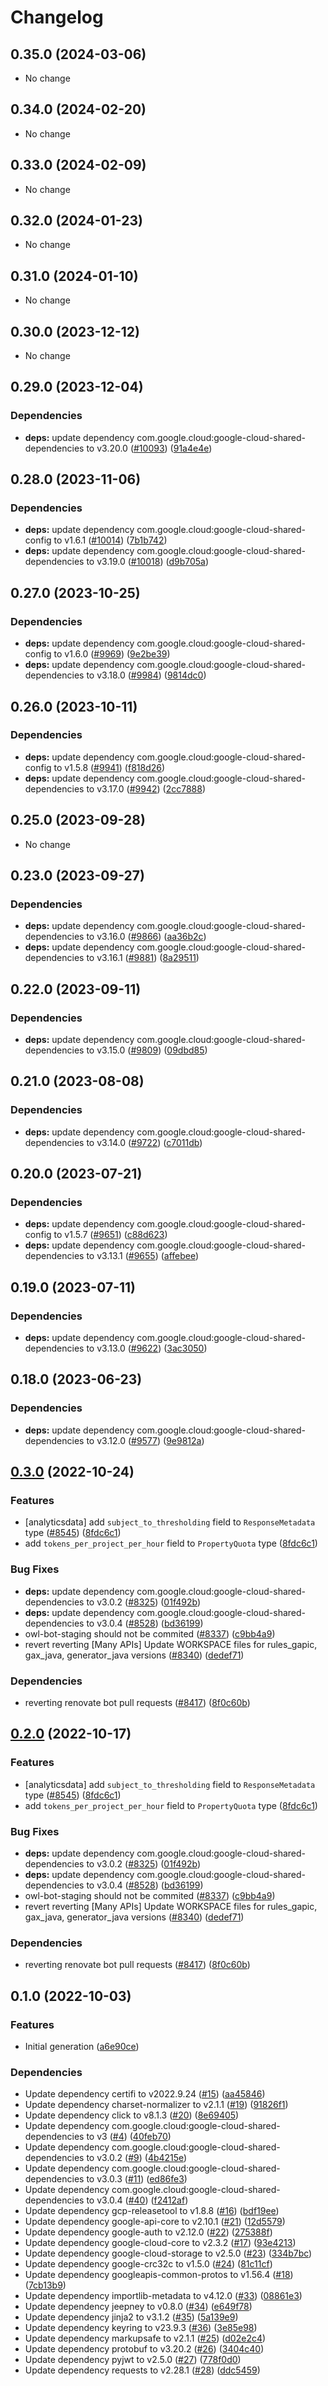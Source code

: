# Changelog

## 0.35.0 (2024-03-06)

* No change


## 0.34.0 (2024-02-20)

* No change


## 0.33.0 (2024-02-09)

* No change


## 0.32.0 (2024-01-23)

* No change


## 0.31.0 (2024-01-10)

* No change


## 0.30.0 (2023-12-12)

* No change


## 0.29.0 (2023-12-04)

### Dependencies

* **deps:** update dependency com.google.cloud:google-cloud-shared-dependencies to v3.20.0 ([#10093](https://github.com/googleapis/google-cloud-java/issues/10093)) ([91a4e4e](https://github.com/googleapis/google-cloud-java/commit/91a4e4e20252f667b8fc6bda0d9ceaf947348274))


## 0.28.0 (2023-11-06)

### Dependencies

* **deps:** update dependency com.google.cloud:google-cloud-shared-config to v1.6.1 ([#10014](https://github.com/googleapis/google-cloud-java/issues/10014)) ([7b1b742](https://github.com/googleapis/google-cloud-java/commit/7b1b742dab21139398032549fb03e127b1a03841))
* **deps:** update dependency com.google.cloud:google-cloud-shared-dependencies to v3.19.0 ([#10018](https://github.com/googleapis/google-cloud-java/issues/10018)) ([d9b705a](https://github.com/googleapis/google-cloud-java/commit/d9b705aaed8ea4447c7a02d5c54300f8909a30b1))


## 0.27.0 (2023-10-25)

### Dependencies

* **deps:** update dependency com.google.cloud:google-cloud-shared-config to v1.6.0 ([#9969](https://github.com/googleapis/google-cloud-java/issues/9969)) ([9e2be39](https://github.com/googleapis/google-cloud-java/commit/9e2be39c5b2d7764421325f65a6d0d06351fcda5))
* **deps:** update dependency com.google.cloud:google-cloud-shared-dependencies to v3.18.0 ([#9984](https://github.com/googleapis/google-cloud-java/issues/9984)) ([9814dc0](https://github.com/googleapis/google-cloud-java/commit/9814dc092ad7edb7b1b21f87fa48d76a2423d731))


## 0.26.0 (2023-10-11)

### Dependencies

* **deps:** update dependency com.google.cloud:google-cloud-shared-config to v1.5.8 ([#9941](https://github.com/googleapis/google-cloud-java/issues/9941)) ([f818d26](https://github.com/googleapis/google-cloud-java/commit/f818d26968e1f19d302da1f1ea0145b2cc496ce0))
* **deps:** update dependency com.google.cloud:google-cloud-shared-dependencies to v3.17.0 ([#9942](https://github.com/googleapis/google-cloud-java/issues/9942)) ([2cc7888](https://github.com/googleapis/google-cloud-java/commit/2cc78885d76ae5e7dfc4cc9f3034c25fa22c6cc1))


## 0.25.0 (2023-09-28)

* No change


## 0.23.0 (2023-09-27)

### Dependencies

* **deps:** update dependency com.google.cloud:google-cloud-shared-dependencies to v3.16.0 ([#9866](https://github.com/googleapis/google-cloud-java/issues/9866)) ([aa36b2c](https://github.com/googleapis/google-cloud-java/commit/aa36b2c3c31b817052239fd771a21d20108b2c31))
* **deps:** update dependency com.google.cloud:google-cloud-shared-dependencies to v3.16.1 ([#9881](https://github.com/googleapis/google-cloud-java/issues/9881)) ([8a29511](https://github.com/googleapis/google-cloud-java/commit/8a2951166eb0305be040cc0ae38be105c437ba25))


## 0.22.0 (2023-09-11)

### Dependencies

* **deps:** update dependency com.google.cloud:google-cloud-shared-dependencies to v3.15.0 ([#9809](https://github.com/googleapis/google-cloud-java/issues/9809)) ([09dbd85](https://github.com/googleapis/google-cloud-java/commit/09dbd855f683b40a462c4f918511bee4671e0174))


## 0.21.0 (2023-08-08)

### Dependencies

* **deps:** update dependency com.google.cloud:google-cloud-shared-dependencies to v3.14.0 ([#9722](https://github.com/googleapis/google-cloud-java/issues/9722)) ([c7011db](https://github.com/googleapis/google-cloud-java/commit/c7011dbd69189330de1c2946b736cd712d5c1f4e))


## 0.20.0 (2023-07-21)

### Dependencies

* **deps:** update dependency com.google.cloud:google-cloud-shared-config to v1.5.7 ([#9651](https://github.com/googleapis/google-cloud-java/issues/9651)) ([c88d623](https://github.com/googleapis/google-cloud-java/commit/c88d623d12a4342b74e31d6a6a05cde0debe871f))
* **deps:** update dependency com.google.cloud:google-cloud-shared-dependencies to v3.13.1 ([#9655](https://github.com/googleapis/google-cloud-java/issues/9655)) ([affebee](https://github.com/googleapis/google-cloud-java/commit/affebeeb37b1cf88ad5964684e1f112cababcab7))


## 0.19.0 (2023-07-11)

### Dependencies

* **deps:** update dependency com.google.cloud:google-cloud-shared-dependencies to v3.13.0 ([#9622](https://github.com/googleapis/google-cloud-java/issues/9622)) ([3ac3050](https://github.com/googleapis/google-cloud-java/commit/3ac3050250a706e8f9f2d1e435a4983c3cceab82))


## 0.18.0 (2023-06-23)

### Dependencies

* **deps:** update dependency com.google.cloud:google-cloud-shared-dependencies to v3.12.0 ([#9577](https://github.com/googleapis/google-cloud-java/issues/9577)) ([9e9812a](https://github.com/googleapis/google-cloud-java/commit/9e9812a0ba19e5aa82a34f2a3049bb72892544a6))


## [0.3.0](https://github.com/googleapis/google-cloud-java/compare/google-cloud-beyondcorp-appgateways-v0.2.1-SNAPSHOT...google-cloud-beyondcorp-appgateways-v0.3.0) (2022-10-24)


### Features

* [analyticsdata] add `subject_to_thresholding` field to `ResponseMetadata` type ([#8545](https://github.com/googleapis/google-cloud-java/issues/8545)) ([8fdc6c1](https://github.com/googleapis/google-cloud-java/commit/8fdc6c1f10f88f30f4d1407579d645f75366b4cf))
* add `tokens_per_project_per_hour` field to `PropertyQuota` type ([8fdc6c1](https://github.com/googleapis/google-cloud-java/commit/8fdc6c1f10f88f30f4d1407579d645f75366b4cf))


### Bug Fixes

* **deps:** update dependency com.google.cloud:google-cloud-shared-dependencies to v3.0.2 ([#8325](https://github.com/googleapis/google-cloud-java/issues/8325)) ([01f492b](https://github.com/googleapis/google-cloud-java/commit/01f492be424acdb90edb23ba66656aeff7cf39eb))
* **deps:** update dependency com.google.cloud:google-cloud-shared-dependencies to v3.0.4 ([#8528](https://github.com/googleapis/google-cloud-java/issues/8528)) ([bd36199](https://github.com/googleapis/google-cloud-java/commit/bd361998ac4eb7c78eef3b3eac39aef31a0cf44e))
* owl-bot-staging should not be commited ([#8337](https://github.com/googleapis/google-cloud-java/issues/8337)) ([c9bb4a9](https://github.com/googleapis/google-cloud-java/commit/c9bb4a97aa19032b78c86c951fe9920f24ac4eec))
* revert reverting [Many APIs] Update WORKSPACE files for rules_gapic, gax_java, generator_java versions ([#8340](https://github.com/googleapis/google-cloud-java/issues/8340)) ([dedef71](https://github.com/googleapis/google-cloud-java/commit/dedef71f600e85b1c38e7110f5ffd44bf2ba32b4))


### Dependencies

* reverting renovate bot pull requests ([#8417](https://github.com/googleapis/google-cloud-java/issues/8417)) ([8f0c60b](https://github.com/googleapis/google-cloud-java/commit/8f0c60bde446acccc665eb7894723632eefc3503))

## [0.2.0](https://github.com/googleapis/google-cloud-java/compare/google-cloud-beyondcorp-appgateways-v0.1.0...google-cloud-beyondcorp-appgateways-v0.2.0) (2022-10-17)


### Features

* [analyticsdata] add `subject_to_thresholding` field to `ResponseMetadata` type ([#8545](https://github.com/googleapis/google-cloud-java/issues/8545)) ([8fdc6c1](https://github.com/googleapis/google-cloud-java/commit/8fdc6c1f10f88f30f4d1407579d645f75366b4cf))
* add `tokens_per_project_per_hour` field to `PropertyQuota` type ([8fdc6c1](https://github.com/googleapis/google-cloud-java/commit/8fdc6c1f10f88f30f4d1407579d645f75366b4cf))


### Bug Fixes

* **deps:** update dependency com.google.cloud:google-cloud-shared-dependencies to v3.0.2 ([#8325](https://github.com/googleapis/google-cloud-java/issues/8325)) ([01f492b](https://github.com/googleapis/google-cloud-java/commit/01f492be424acdb90edb23ba66656aeff7cf39eb))
* **deps:** update dependency com.google.cloud:google-cloud-shared-dependencies to v3.0.4 ([#8528](https://github.com/googleapis/google-cloud-java/issues/8528)) ([bd36199](https://github.com/googleapis/google-cloud-java/commit/bd361998ac4eb7c78eef3b3eac39aef31a0cf44e))
* owl-bot-staging should not be commited ([#8337](https://github.com/googleapis/google-cloud-java/issues/8337)) ([c9bb4a9](https://github.com/googleapis/google-cloud-java/commit/c9bb4a97aa19032b78c86c951fe9920f24ac4eec))
* revert reverting [Many APIs] Update WORKSPACE files for rules_gapic, gax_java, generator_java versions ([#8340](https://github.com/googleapis/google-cloud-java/issues/8340)) ([dedef71](https://github.com/googleapis/google-cloud-java/commit/dedef71f600e85b1c38e7110f5ffd44bf2ba32b4))


### Dependencies

* reverting renovate bot pull requests ([#8417](https://github.com/googleapis/google-cloud-java/issues/8417)) ([8f0c60b](https://github.com/googleapis/google-cloud-java/commit/8f0c60bde446acccc665eb7894723632eefc3503))

## 0.1.0 (2022-10-03)


### Features

* Initial generation ([a6e90ce](https://github.com/googleapis/java-beyondcorp-appgateways/commit/a6e90ce62ff4cbd6cdd867efe119446775d15cf4))


### Dependencies

* Update dependency certifi to v2022.9.24 ([#15](https://github.com/googleapis/java-beyondcorp-appgateways/issues/15)) ([aa45846](https://github.com/googleapis/java-beyondcorp-appgateways/commit/aa45846a34ce25bca609969493e3ab35a15023ef))
* Update dependency charset-normalizer to v2.1.1 ([#19](https://github.com/googleapis/java-beyondcorp-appgateways/issues/19)) ([91826f1](https://github.com/googleapis/java-beyondcorp-appgateways/commit/91826f1e4aa8bac3d40ceb91b607fa8d2074c3c3))
* Update dependency click to v8.1.3 ([#20](https://github.com/googleapis/java-beyondcorp-appgateways/issues/20)) ([8e69405](https://github.com/googleapis/java-beyondcorp-appgateways/commit/8e694059b9feb12f230edb3a245dc441689fbf57))
* Update dependency com.google.cloud:google-cloud-shared-dependencies to v3 ([#4](https://github.com/googleapis/java-beyondcorp-appgateways/issues/4)) ([40feb70](https://github.com/googleapis/java-beyondcorp-appgateways/commit/40feb707370876da3b2aa72693913e3ee6f31121))
* Update dependency com.google.cloud:google-cloud-shared-dependencies to v3.0.2 ([#9](https://github.com/googleapis/java-beyondcorp-appgateways/issues/9)) ([4b4215e](https://github.com/googleapis/java-beyondcorp-appgateways/commit/4b4215ed414789a4255ad8f6f0f96eb746c75527))
* Update dependency com.google.cloud:google-cloud-shared-dependencies to v3.0.3 ([#11](https://github.com/googleapis/java-beyondcorp-appgateways/issues/11)) ([ed86fe3](https://github.com/googleapis/java-beyondcorp-appgateways/commit/ed86fe3a347b95d699207e7daa8dbedcd4647920))
* Update dependency com.google.cloud:google-cloud-shared-dependencies to v3.0.4 ([#40](https://github.com/googleapis/java-beyondcorp-appgateways/issues/40)) ([f2412af](https://github.com/googleapis/java-beyondcorp-appgateways/commit/f2412af61017dbb6e6e00cc692e0b07c96a62ecf))
* Update dependency gcp-releasetool to v1.8.8 ([#16](https://github.com/googleapis/java-beyondcorp-appgateways/issues/16)) ([bdf19ee](https://github.com/googleapis/java-beyondcorp-appgateways/commit/bdf19ee7e33e966404ce42e891b890573fec6cc4))
* Update dependency google-api-core to v2.10.1 ([#21](https://github.com/googleapis/java-beyondcorp-appgateways/issues/21)) ([12d5579](https://github.com/googleapis/java-beyondcorp-appgateways/commit/12d5579950cfcc698cbeca186b0fbe9fdb966ff8))
* Update dependency google-auth to v2.12.0 ([#22](https://github.com/googleapis/java-beyondcorp-appgateways/issues/22)) ([275388f](https://github.com/googleapis/java-beyondcorp-appgateways/commit/275388fbea4f77165676728ef59bd0bc99dac9c9))
* Update dependency google-cloud-core to v2.3.2 ([#17](https://github.com/googleapis/java-beyondcorp-appgateways/issues/17)) ([93e4213](https://github.com/googleapis/java-beyondcorp-appgateways/commit/93e4213a7ddc804043f45cab9e23ca1d7eaa3f2d))
* Update dependency google-cloud-storage to v2.5.0 ([#23](https://github.com/googleapis/java-beyondcorp-appgateways/issues/23)) ([334b7bc](https://github.com/googleapis/java-beyondcorp-appgateways/commit/334b7bc29ca7c0b9860443af62c5b176408873ef))
* Update dependency google-crc32c to v1.5.0 ([#24](https://github.com/googleapis/java-beyondcorp-appgateways/issues/24)) ([81c11cf](https://github.com/googleapis/java-beyondcorp-appgateways/commit/81c11cfa2a8296dca1f2f620073542f5ed3ffad0))
* Update dependency googleapis-common-protos to v1.56.4 ([#18](https://github.com/googleapis/java-beyondcorp-appgateways/issues/18)) ([7cb13b9](https://github.com/googleapis/java-beyondcorp-appgateways/commit/7cb13b9b341eae96377634097b2f5ee7b040f797))
* Update dependency importlib-metadata to v4.12.0 ([#33](https://github.com/googleapis/java-beyondcorp-appgateways/issues/33)) ([08861e3](https://github.com/googleapis/java-beyondcorp-appgateways/commit/08861e37523e24fe256b4084f6ae70558a0be244))
* Update dependency jeepney to v0.8.0 ([#34](https://github.com/googleapis/java-beyondcorp-appgateways/issues/34)) ([e649f78](https://github.com/googleapis/java-beyondcorp-appgateways/commit/e649f78b165bf9855542757629f372c6f63bf43b))
* Update dependency jinja2 to v3.1.2 ([#35](https://github.com/googleapis/java-beyondcorp-appgateways/issues/35)) ([5a139e9](https://github.com/googleapis/java-beyondcorp-appgateways/commit/5a139e92073dc632ce8211500aef571bce180afd))
* Update dependency keyring to v23.9.3 ([#36](https://github.com/googleapis/java-beyondcorp-appgateways/issues/36)) ([3e85e98](https://github.com/googleapis/java-beyondcorp-appgateways/commit/3e85e988e6dec0d1943b2689d99c2e85d239eb6a))
* Update dependency markupsafe to v2.1.1 ([#25](https://github.com/googleapis/java-beyondcorp-appgateways/issues/25)) ([d02e2c4](https://github.com/googleapis/java-beyondcorp-appgateways/commit/d02e2c47845cad3dd0e1bed3f87f195a91d3a639))
* Update dependency protobuf to v3.20.2 ([#26](https://github.com/googleapis/java-beyondcorp-appgateways/issues/26)) ([3404c40](https://github.com/googleapis/java-beyondcorp-appgateways/commit/3404c40f8b936a79301f092b752977a0465b70c4))
* Update dependency pyjwt to v2.5.0 ([#27](https://github.com/googleapis/java-beyondcorp-appgateways/issues/27)) ([778f0d0](https://github.com/googleapis/java-beyondcorp-appgateways/commit/778f0d0955917680610468a52fe88ca7a3515ecf))
* Update dependency requests to v2.28.1 ([#28](https://github.com/googleapis/java-beyondcorp-appgateways/issues/28)) ([ddc5459](https://github.com/googleapis/java-beyondcorp-appgateways/commit/ddc5459b26ed103b0b9720434e8a171736cb3cba))
